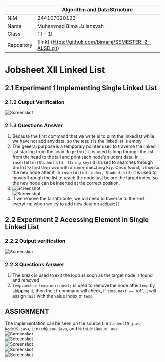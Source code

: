 |  | Algorithm and Data Structure |
|--|--|
| NIM | 244107020123 |
| Name |Muhammad Bima Juliansyah|
| Class | TI - 1I |
| Repository | [link] (https://github.com/bimamj/SEMESTER-2-ALSD.git) |

# Jobsheet XII Linked List

## 2.1 Experiment 1 Implementing Single Linked List
### 2.1.2 Output Verification  
![Screenshot](image/image1.png)

### 2.1.3 Questions Answer
1. Because the first command that we write is to print the linkedlist while we have not add any data, so the result is the linkedlist is empty
2. The general purpose is a temporary pointer used to traverse the linked list starting from the head. In `print()` it is used to loop through the list from the head to the tail and print each node’s student data. In `insertAfter(Student std, String key)` it is used to searches through the list to find the node with a name matching key. Once found, it inserts the new node after it. In `insertAt(int index, Student std)` it is used to moves through the list to reach the node just before the target index, so the new node can be inserted at the correct position.
3. ![Screenshot](image/image2.png)  
![Screenshot](image/image3.png) 
4. If we remove the tail attribute, we will need to traverse to the end everytime when we try to add new data on `addLast()`

## 2.2 Experiment 2 Accessing Element in Single Linked List
### 2.2.2 Output verification
![Screenshot](image/image4.png)

### 2.2.3 Questions Answer
1. The break is used to exit the loop as soon as the target node is found and removed
2. `temp.next = temp.next.next;` is used to remove the node after `temp` by skipping it, then the `if` command will check, if `temp.next == null` it will assign `tail` with the value index of `temp`

## ASSIGNMENT
The implementation can be seen on the source file `Student19.java`, `Node19.java`, `LinkedQueue.java`, and `MainLinkQueue.java`.  
![Screenshot](image/image5.png)  
![Screenshot](image/image6.png)  
![Screenshot](image/image7.png)  
![Screenshot](image/image8.png)  
![Screenshot](image/image9.png)